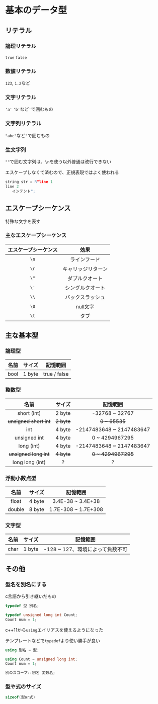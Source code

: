 # 基本のデータ型





## リテラル



### 論理リテラル

`true` `false`



### 数値リテラル

`123`, `1.2`など



### 文字リテラル

`'a'` `'b'`など`'`で囲むもの



### 文字列リテラル

`"abc"`など`"`で囲むもの



### 生文字列

`""`で囲む文字列は、`\n`を使う以外普通は改行できない

エスケープしなくて済むので、正規表現ではよく使われる

```c++
string str = R"line 1
line 2
   インテント";
```



## エスケープシーケンス

特殊な文字を表す

### 主なエスケープシーケンス

| エスケープシーケンス |        効果        |
| :------------------: | :----------------: |
|         `\n`         |    ラインフード    |
|         `\r`         | キャリッジリターン |
|         `\"`         |   ダブルクオート   |
|         `\'`         |  シングルクオート  |
|         `\\`         |  バックスラッシュ  |
|         `\0`         |      null文字      |
|         `\t`         |        タブ        |



## 主な基本型



### 論理型

| 名前 | サイズ |   記憶範囲   |
| :--: | :----: | :----------: |
| bool | 1 byte | true / false |



### 整数型

|          名前          |   サイズ   |         記憶範囲         |
| :--------------------: | :--------: | :----------------------: |
|      short (int)       |   2 byte   |      -32768 ~ 32767      |
| ~~unsigned short int~~ | ~~2 byte~~ |      ~~0 ~ 65535~~       |
|          int           |   4 byte   | -2147483648 ~ 2147483647 |
|      unsigned int      |   4 byte   |      0 ~ 4294967295      |
|       long (int)       |   4 byte   | -2147483648 ~ 2147483647 |
| ~~unsigned long int~~  | ~~4 byte~~ |    ~~0 ~ 4294967295~~    |
|    long long (int)     |     ?      |            ?             |



### 浮動小数点型

|  名前  | サイズ |      記憶範囲       |
| :----: | :----: | :-----------------: |
| float  | 4 byte |  3.4E-38 ~ 3.4E+38  |
| double | 8 byte | 1.7E-308 ~ 1.7E+308 |



### 文字型

| 名前 | サイズ |             記憶範囲             |
| :--: | :----: | :------------------------------: |
| char | 1 byte | -128 ~ 127、環境によって負数不可 |





## その他



### 型名を別名にする

c言語から引き継いだもの

```c++
typedef 型 別名;

typedef unsigned long int Count;
Count num = 1;
```

c++11から`using`エイリアスを使えるようになった

テンプレートなどで`typedef`より使い勝手が良い

```c++
using 別名 = 型;

using Count = unsigned long int;
Count num = 1;

別のスコープ::別名 変数名;
```



### 型や式のサイズ

```c++
sizeof(型or式)
```
























